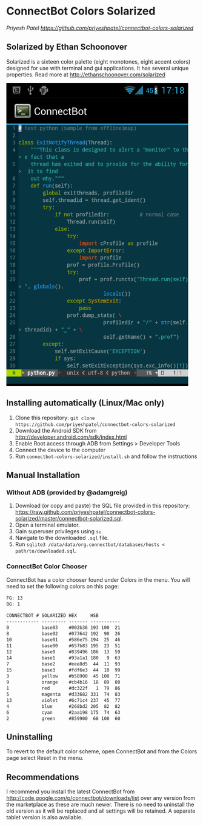 # ConnectBot Colors Solarized
*Priyesh Patel*
*https://github.com/priyeshpatel/connectbot-colors-solarized*

## Solarized by Ethan Schoonover
Solarized is a sixteen color palette (eight monotones, eight accent colors)
designed for use with terminal and gui applications. It has several unique
properties. Read more at http://ethanschoonover.com/solarized

![Solarized for ConnectBot](https://github.com/priyeshpatel/connectbot-colors-solarized/raw/master/connectbot-solarized.png)

## Installing automatically (Linux/Mac only)
  1. Clone this repository: `git clone
     https://github.com/priyeshpatel/connectbot-colors-solarized`
  2. Download the Android SDK from http://developer.android.com/sdk/index.html
  3. Enable Root access through ADB from Settings > Developer Tools
  4. Connect the device to the computer
  5. Run `connectbot-colors-solarized/install.sh` and follow the instructions

## Manual Installation

### Without ADB (provided by @adamgreig)
  1. Download (or copy and paste) the SQL file provided in this repository:
     https://raw.github.com/priyeshpatel/connectbot-colors-solarized/master/connectbot-solarized.sql.
  2. Open a terminal emulator.
  3. Gain superuser privileges using `su`.
  4. Navigate to the downloaded `.sql` file.
  5. Run `sqlite3 /data/data/org.connectbot/databases/hosts <
     path/to/downloaded.sql`.

### ConnectBot Color Chooser
ConnectBot has a color chooser found under Colors in the menu. You will need to
set the following colors on this page:
```
FG: 13
BG: 1
```
```
CONNECTBOT # SOLARIZED HEX     HSB
------------ --------- ------- -----------
0            base03    #002b36 193 100  21
8            base02    #073642 192  90  26
10           base01    #586e75 194  25  46
11           base00    #657b83 195  23  51
12           base0     #839496 186  13  59
14           base1     #93a1a1 180   9  63
7            base2     #eee8d5  44  11  93
15           base3     #fdf6e3  44  10  99
3            yellow    #b58900  45 100  71
9            orange    #cb4b16  18  89  80
1            red       #dc322f   1  79  86
5            magenta   #d33682 331  74  83
13           violet    #6c71c4 237  45  77
4            blue      #268bd2 205  82  82
6            cyan      #2aa198 175  74  63
2            green     #859900  68 100  60
```

## Uninstalling
To revert to the default color scheme, open ConnectBot and from the Colors page
select Reset in the menu.

## Recommendations
I recommend you install the latest ConnectBot from
http://code.google.com/p/connectbot/downloads/list over any version from the
marketplace as these are much newer. There is no need to uninstall the old
version as it will be replaced and all settings will be retained. A separate
tablet version is also available.
